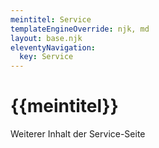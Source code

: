 ```yaml
---
meintitel: Service
templateEngineOverride: njk, md
layout: base.njk
eleventyNavigation:
  key: Service
---
```


# {{meintitel}}

Weiterer Inhalt der Service-Seite
